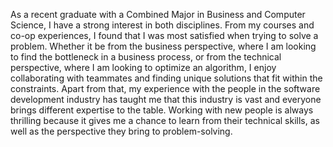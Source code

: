 As a recent graduate with a Combined Major in Business and Computer Science, I have a strong interest in both disciplines. From my courses and co-op experiences, I found that I was most satisfied when trying to solve a problem. Whether it be from the business perspective, where I am looking to find the bottleneck in a business process, or from the technical perspective, where I am looking to optimize an algorithm, I enjoy collaborating with teammates and finding unique solutions that fit within the constraints. Apart from that, my experience with the people in the software development industry has taught me that this industry is vast and everyone brings different expertise to the table. Working with new people is always thrilling because it gives me a chance to learn from their technical skills, as well as the perspective they bring to problem-solving.
